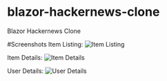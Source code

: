 # blazor-hackernews-clone
Blazor Hackernews Clone

#Screenshots
Item Listing: 
![Item Listing](https://raw.githubusercontent.com/lohithgn/blazor-hackernews-clone/master/assets/ItemsListing.PNG "Item Listing")

Item Details: 
![Item Details](https://raw.githubusercontent.com/lohithgn/blazor-hackernews-clone/master/assets/ItemDetails.PNG "Item Details")

User Details: 
![User Details](https://raw.githubusercontent.com/lohithgn/blazor-hackernews-clone/master/assets/UserDetails.PNG "User Details")
